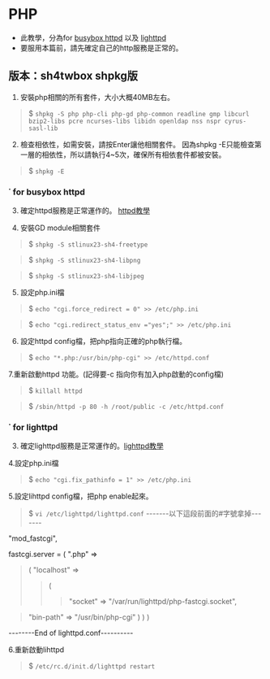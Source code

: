 # PHP #
  * 此教學，分為for [busybox httpd](http://code.google.com/p/sh4twbox/wiki/httpd) 以及 [lighttpd](http://code.google.com/p/sh4twbox/wiki/lighttpd?ts=1367295755&updated=lighttpd)
  * 要服用本篇前，請先確定自己的http服務是正常的。

## 版本：sh4twbox shpkg版 ##

1. 安裝php相關的所有套件，大小大概40MB左右。
> $ `shpkg -S php php-cli php-gd php-common readline gmp libcurl bzip2-libs pcre ncurses-libs libidn openldap nss nspr cyrus-sasl-lib `

2. 檢查相依性，如需安裝，請按Enter讓他相關套件。 因為shpkg -E只能檢查第一層的相依性，所以請執行4~5次，確保所有相依套件都被安裝。
> $ `shpkg -E`

### ˙ for busybox httpd ###
3. 確定httpd服務是正常運作的。 [httpd教學](http://code.google.com/p/sh4twbox/wiki/httpd)

4. 安裝GD module相關套件
> $ `shpkg -S stlinux23-sh4-freetype`

> $ `shpkg -S stlinux23-sh4-libpng`

> $ `shpkg -S stlinux23-sh4-libjpeg`

5. 設定php.ini檔
> $ `echo "cgi.force_redirect = 0" >> /etc/php.ini`

> $ `echo "cgi.redirect_status_env ="yes";" >> /etc/php.ini`

6. 設定httpd config檔，把php指向正確的php執行檔。
> $ `echo "*.php:/usr/bin/php-cgi" >> /etc/httpd.conf`

7.重新啟動httpd 功能。(記得要-c 指向你有加入php啟動的config檔)
> $ `killall httpd`

> $ `/sbin/httpd -p 80 -h /root/public -c /etc/httpd.conf`

### ˙ for lighttpd ###

3. 確定lighttpd服務是正常運作的。[lighttpd教學](http://code.google.com/p/sh4twbox/wiki/lighttpd?ts=1367295755&updated=lighttpd)

4.設定php.ini檔
> $ `echo "cgi.fix_pathinfo = 1" >> /etc/php.ini`

5.設定lihttpd config檔，把php enable起來。
> $ `vi /etc/lighttpd/lighttpd.conf`
-------以下這段前面的#字號拿掉-------

"mod\_fastcgi",

fastcgi.server             = ( ".php" =>
> ( "localhost" =>
> > (
> > > "socket" => "/var/run/lighttpd/php-fastcgi.socket",


> "bin-path" => "/usr/bin/php-cgi"
> )
> )
> )

--------End of lighttpd.conf----------

6.重新啟動lihttpd
> $ `/etc/rc.d/init.d/lighttpd restart`